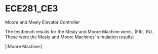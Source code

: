 ECE281_CE3
==========

Moore and Meely Elevator Controller

The testbench results for the Mealy and Moore Machine were...(FILL IN). These were the Mealy and Moore Machines' simulation results:


|:Moore Machine:|
